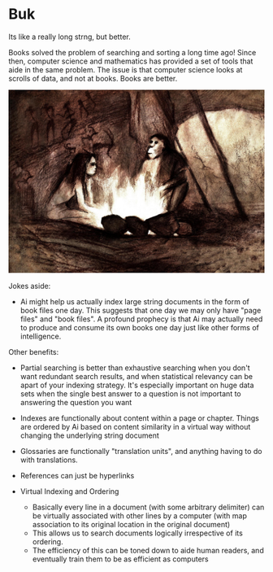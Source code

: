 # Buk
Its like a really long strng, but better.

Books solved the problem of searching and sorting a long time ago! Since then, computer science and mathematics has provided a set of tools that aide in the same problem. The issue is that computer science looks at scrolls of data, and not at books. Books are better.

<img src="https://github.com/ItsZeusBro/Book/blob/36d7bec2d3ca3d23673540738009e4be8ca37863/Neanderthals.jpeg"/>

Jokes aside: 
- Ai might help us actually index large string documents in the form of book files one day.
This suggests that one day we may only have "page files" and "book files". 
A profound prophecy is that Ai may actually need to produce and consume its own books one day just like other forms of intelligence.

Other benefits: 
- Partial searching is better than exhaustive searching when you don't want redundant search results, and when statistical relevancy can be apart of your indexing strategy. It's especially important on huge data sets when the single best answer to a question is not important to answering the question you want

- Indexes are functionally about content within a page or chapter. Things are ordered by Ai based on content similarity in a virtual way without changing the underlying string document
- Glossaries are functionally "translation units", and anything having to do with translations.
- References can just be hyperlinks

- Virtual Indexing and Ordering
  - Basically every line in a document (with some arbitrary delimiter) can be virtually associated with other lines by a computer (with map association to its original location in the original document)
  - This allows us to search documents logically irrespective of its ordering.
  - The efficiency of this can be toned down to aide human readers, and eventually train them to be as efficient as computers
